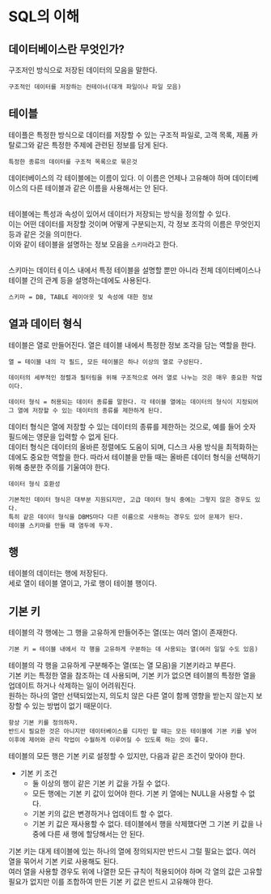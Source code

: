 # SQL의 이해

## 데이터베이스란 무엇인가?
구조저인 방식으로 저장된 데이터의 모음을 말한다.

```
구조적인 데이터를 저장하는 컨테이너(대개 파일이나 파일 모음)
```

## 테이블
테이플은 특정한 방식으로 데이터를 저장할 수 있는 구조적 파일로, 고객 목록, 제품 카탈로그와 같은 특정한 주제에 관련된 정보를 담게 된다.

```
특정한 종류의 데이터를 구조적 목록으로 묶은것
```

데이터베이스의 각 테이블에는 이름이 있다. 이 이름은 언제나 고유해야 하며 데이터베이스의 다른 테이블과 같은 이름을 사용해서는 안 된다. <br>
<br>

테이블에는 특성과 속성이 있어서 데이터가 저장되는 방식을 정의할 수 있다. <br>
이는 어떤 데이터를 저장할 것이며 어떻게 구분되는지, 각 정보 조각의 이름은 무엇인지 등과 같은 것을 의미한다. <br>
이와 같이 테이블을 설명하는 정보 모음을 ```스키마```라고 한다. <br>
<br>

스키마는 데이터ㅔ이스 내에서 특정 테이블을 설명할 뿐만 아니라 전체 데이터베이스나 테이블 간의 관계 등을 설명하는데에도 사용된다.

```
스키마 = DB, TABLE 레이아웃 및 속성에 대한 정보
```

## 열과 데이터 형식
테이블은 열로 만들어진다. 열은 테이블 내에서 특정한 정보 조각을 담는 역할을 한다.

```
열 = 테이블 내의 각 필드, 모든 테이블은 하나 이상의 열로 구성된다.

데이터의 세부적인 정렬과 필터링을 위해 구조적으로 여러 열로 나누는 것은 매우 중요한 작업이다.
```

```
데이터 형식 = 허용되는 데이터 종류를 말한다. 각 테이블 열에는 데이터의 형식이 지정되어 그 열에 저장할 수 있는 데이터의 종류를 제한하게 된다.
```

데이터 형식은 열에 저장할 수 있는 데이터의 종류를 제한하는 것으로, 예를 들어 숫자 필드에는 영문을 입력할 수 없게 된다. <br>
데이터 형식은 데이터의 올바른 정렬에도 도움이 되며, 디스크 사용 방식을 최적화하는 데에도 중요한 역할을 한다. 따라서 테이블을 만들 때는 올바른 데이터 형식을 선택하기 위해 충분한 주의를 기울여야 한다. <br>

```
데이터 형식 호환성

기본적인 데이터 형식은 대부분 지원되지만, 고급 데이터 형식 중에는 그렇지 않은 경우도 있다.
특히 같은 데이터 형식을 DBMS마다 다른 이름으로 사용하는 경우도 있어 문제가 된다.
테이블 스키마를 만들 때 염두에 두자.
```

## 행
테이블의 데이터는 행에 저장된다. <br>
세로 열이 테이블 열이고, 가로 행이 테이블 행이다. <br>

## 기본 키
테이블의 각 행에는 그 행을 고유하게 만들어주는 열(또는 여러 열)이 존재한다. 

```
기본 키 = 테이블 내에서 각 행을 고유하게 구분하는 데 사용되는 열(여러 일일 수도 있음)
```

테이블의 각 행을 고유하게 구분해주는 열(또는 열 모음)을 기본키라고 부른다. <br>
기본 키는 특정한 열을 참조하는 데 사용되며, 기본 키가 없으면 테이블의 특정한 열을 업데이트 하거나 삭제하는 일이 어려워진다. <br>
원하는 하나의 열만 선택되었는지, 의도치 않은 다른 열이 함께 영향을 받는지 않는지 보장할 수 있는 방법이 없기 때문이다.

```
항상 기본 키를 정의하자.
반드시 필요한 것은 아니지만 데이터베이스를 디자인 할 때는 모든 테이블에 기본 키를 넣어 이후에 제어와 관리 작업이 수월하게 이루어질 수 있도록 하는 것이 좋다.
```

테이블의 모든 행은 기본 키로 설정할 수 있지만, 다음과 같은 조건이 맞아야 한다.

* 기본 키 조건
  - 둘 이상의 행이 같은 기본 키 값을 가질 수 없다.
  - 모든 행에는 기본 키 값이 있어야 한다. 기본 키 열에는 NULL을 사용할 수 없다. 
  - 기본 키의 값은 변경하거나 업데이트 할 수 없다.
  - 기본 키 값은 재사용할 수 없다. 테이블에서 행을 삭제했다면 그 기본 키 값을 나중에 다른 새 행에 할당해서는 안 된다.

기본 키는 대게 테이블에 있는 하나의 열에 정의되지만 반드시 그럴 필요는 없다. 여러 열을 묶어서 기본 키로 사용해도 된다. <br>
여러 열을 사용할 경우도 위에 나열한 모든 규칙이 적용되어야 하며 각 열의 값은 고유할 필요가 없지만 이를 조합하여 만든 기본 키 값은 반드시 고유해야 한다.
